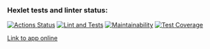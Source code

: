 ### Hexlet tests and linter status:
[![Actions Status](https://github.com/anatolyburtsev/frontend-project-lvl3/workflows/hexlet-check/badge.svg)](https://github.com/anatolyburtsev/frontend-project-lvl3/actions)
[![Lint and Tests](https://github.com/anatolyburtsev/frontend-project-lvl3/actions/workflows/base-check.yml/badge.svg)](https://github.com/anatolyburtsev/frontend-project-lvl3/actions/workflows/base-check.yml)
[![Maintainability](https://api.codeclimate.com/v1/badges/a941d75f52622fb5c4a5/maintainability)](https://codeclimate.com/github/anatolyburtsev/frontend-project-lvl3/maintainability)
[![Test Coverage](https://api.codeclimate.com/v1/badges/a941d75f52622fb5c4a5/test_coverage)](https://codeclimate.com/github/anatolyburtsev/frontend-project-lvl3/test_coverage)

[Link to app online](https://frontend-project-lvl3-r7lw2u4vs-anatolyburtsev.vercel.app/) 
